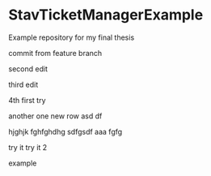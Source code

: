 # StavTicketManagerExample
Example repository for my final thesis

commit from feature branch

second edit

third edit

4th
first try

another one
new row
asd
df

hjghjk
 fghfghdhg
sdfgsdf
 aaa
fgfg

try it
try it 2

example
